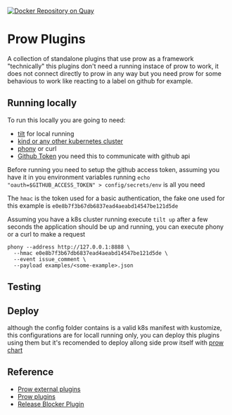 [![Docker Repository on Quay](https://quay.io/repository/dafiti/prow-plugins/status "Docker Repository on Quay")](https://quay.io/repository/dafiti/prow-plugins)

# Prow Plugins

A collection of standalone plugins that use prow as a framework "technically" this plugins don't need a running instace of prow to work, it does not connect directly to prow in any way but you need prow for some behavious to work like reacting to a label on github for example.

## Running locally

To run this locally you are going to need:
- [tilt](https://docs.tilt.dev/install.html) for local running
- [kind or any other kubernetes cluster](https://kind.sigs.k8s.io/docs/user/quick-start/)
- [phony](https://github.com/kubernetes/test-infra/tree/master/prow/cmd/phony) or curl
- [Github Token](https://docs.github.com/en/github/authenticating-to-github/creating-a-personal-access-token) you need this to communicate with github api

Before running you need to setup the github access token, assuming you have it in you environment variables running `echo "oauth=$GITHUB_ACCESS_TOKEN" > config/secrets/env` is all you need

The `hmac` is the token used for a basic authentication, the fake one used for this example is `e0e8b7f3b67db6837ead4aeabd14547be121d5de`

Assuming you have a k8s cluster running execute `tilt up` after a few seconds the application should be up and running, you can execute phony or a curl to make a request
```
phony --address http://127.0.0.1:8888 \
  --hmac e0e8b7f3b67db6837ead4aeabd14547be121d5de \
  --event issue_comment \
  --payload examples/<some-example>.json
```

## Testing

## Deploy

although the config folder contains is a valid k8s manifest with kustomize, this configurations are for locall running only, you can deploy this plugins using them but it's recomended to deploy allong side prow itself with [prow chart](https://github.com/dafiti-group/charts/tree/master/charts/gfg-prow)

## Reference

- [Prow external plugins](https://github.com/kubernetes/test-infra/tree/master/prow/external-plugins)
- [Prow plugins](https://github.com/kubernetes/test-infra/tree/master/prow/plugins)
- [Release Blocker Plugin](https://github.com/davidvossel/release-blocker-plugin)
